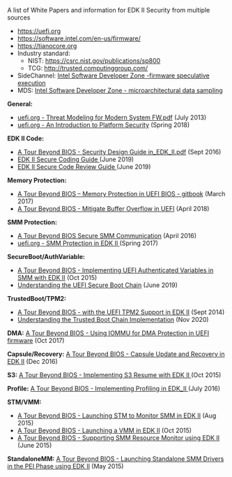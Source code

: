 A list of White Papers and information for EDK II Security from multiple sources
* https://uefi.org
* https://software.intel.com/en-us/firmware/
* https://tianocore.org
* Industry standard:
  * NIST: https://csrc.nist.gov/publications/sp800 <br>
  * TCG: http://trusted.computinggroup.com/
* SideChannel: [Intel Software Developer Zone -firmware speculative execution](https://software.intel.com/security-software-guidance/insights/host-firmware-speculative-execution-side-channel-mitigation)
* MDS: [Intel Software Developer Zone - microarchitectural data sampling](https://software.intel.com/security-software-guidance/insights/deep-dive-intel-analysis-microarchitectural-data-sampling)


**General:**
* [uefi.org - Threat Modeling for Modern System FW.pdf](http://www.uefi.org/sites/default/files/resources/Intel-UEFI-ThreatModel.pdf) (July 2013)
* [uefi.org - An Introduction to Platform Security](http://www.uefi.org/sites/default/files/resources/Intel_An%20Introduction%20to%20Platform%20.pdf) (Spring 2018)

**EDK II Code:**
* [A Tour Beyond BIOS - Security Design Guide in_EDK_II.pdf](https://github.com/tianocore-docs/Docs/raw/master/White_Papers/A_Tour_Beyond_BIOS_Security_Design_Guide_in_EDK_II.pdf) (Sept 2016)
* [EDK II Secure Coding Guide ](https://tianocore-docs.github.io/EDK_II_Secure_Coding_Guide/draft/) (June 2019) 
* [EDK II Secure Code Review Guide ](https://tianocore-docs.github.io/EDK_II_Secure_Code_Review_Guide/draft/) (June 2019)

**Memory Protection:**
* [A Tour Beyond BIOS – Memory Protection in UEFI BIOS - gitbook](https://edk2-docs.gitbook.io/a-tour-beyond-bios-memory-protection-in-uefi-bios)  (March 2017)
* [A Tour Beyond BIOS - Mitigate Buffer Overflow in UEFI](https://tianocore-docs.github.io/ATBB-Mitigate_Buffer_Overflow_in_UEFI/draft/) (April 2018)

**SMM Protection:**
* [A Tour Beyond BIOS Secure SMM Communication](https://github.com/tianocore-docs/Docs/raw/master/White_Papers/A_Tour_Beyond_BIOS_Secure_SMM_Communication.pdf) (April 2016)
* [uefi.org - SMM Protection in EDK II ](http://www.uefi.org/sites/default/files/resources/Jiewen%20Yao%20-%20SMM%20Protection%20in%20%20EDKII_Intel.pdf) (Spring 2017)

**SecureBoot/AuthVariable:**
* [A Tour Beyond BIOS - Implementing UEFI Authenticated Variables in SMM with EDK II](https://github.com/tianocore-docs/Docs/raw/master/White_Papers/A_Tour_Beyond_BIOS_Implementing_UEFI_Authenticated_Variables_in_SMM_with_EDKII_V2.pdf) (Oct 2015)
* [Understanding the UEFI Secure Boot Chain](https://tianocore-docs.github.io/Understanding_UEFI_Secure_Boot_Chain/draft/) (June 2019)

**TrustedBoot/TPM2:**
* [A Tour Beyond BIOS - with the UEFI TPM2 Support in EDK II](https://software.intel.com/sites/default/files/managed/94/2d/a_tour_beyond_bios_implementing_tpm2_support_in_edkii.pdf) (Sept 2014)
* [Understanding the Trusted Boot Chain Implementation](https://tianocore-docs.github.io/edk2-TrustedBootChain/draft/) (Nov 2020)

**DMA:**
[A Tour Beyond BIOS - Using IOMMU for DMA Protection in UEFI firmware](https://software.intel.com/sites/default/files/managed/8d/88/intel-whitepaper-using-iommu-for-dma-protection-in-uefi.pdf ) (Oct 2017)

**Capsule/Recovery:**
[A Tour Beyond BIOS - Capsule Update and Recovery in EDK II](https://github.com/tianocore-docs/Docs/raw/master/White_Papers/A_Tour_Beyond_BIOS_Capsule_Update_and_Recovery_in_EDK_II.pdf) (Dec 2016)

**S3:**
[A Tour Beyond BIOS - Implementing S3 Resume with EDK II ](https://github.com/tianocore-docs/Docs/raw/master/White_Papers/A_Tour_Beyond_BIOS_Implementing_S3_resume_with_EDKII_V2.pdf) (Oct 2015)

**Profile:**
[A Tour Beyond BIOS - Implementing Profiling in EDK_II ](https://github.com/tianocore-docs/Docs/raw/master/White_Papers/A_Tour_Beyond_BIOS_Implementing_Profiling_in_EDK_II.pdf) (July 2016)

**STM/VMM:**
* [A Tour Beyond BIOS -  Launching STM to Monitor SMM in EDK II](https://software.intel.com/sites/default/files/managed/f0/46/a_tour_beyond_bios_launching_stm_to_monitor_smm_in_efi_developer_kit_ii.pdf) (Aug 2015)
* [ A Tour Beyond BIOS - Launching a VMM in EDK II](https://software.intel.com/sites/default/files/managed/7a/3c/a_tour_beyond_bios_launching_vmm_in_efi_developer_kit_ii_0.pdf) (Oct 2015)
* [A Tour Beyond BIOS - Supporting SMM Resource Monitor using EDK II ](https://software.intel.com/sites/default/files/managed/85/7d/a_tour_beyond_bios_supporting_smm_resource_monitor_using_the_efi_developer_kit_ii.pdf) (June 2015)

**StandaloneMM:**
[A Tour Beyond BIOS - Launching Standalone SMM Drivers in the PEI Phase using EDK II](https://software.intel.com/sites/default/files/managed/46/ba/a_tour_beyond_bios_launching_standalone_smm_drivers_in_pei_using_the_efi_developer_kit_ii.pdf) (May 2015)
